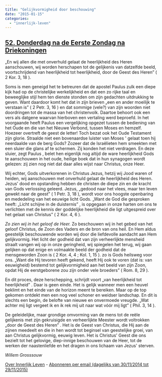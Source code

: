 ```yaml
---
title: "Gelijkvormigheid door beschouwing"
date: "2015-01-15"
categories: 
  - "innerlijk-leven"
---
```


## [52\. Donderdag na de Eerste Zondag na Driekoningen](http://ift.tt/1ydAM51)

„En wij allen die met onverhuld gelaat de heerlijkheid des Heren aanschouwen, wij worden herschapen tot de gelijkenis van datzelfde beeld, voortschrijdend van heerlijkheid tot heerlijkheid, door de Geest des Heren” ( 2 Kor. 3, 18 ).

Soms is men geneigd het te betreuren dat de apostel Paulus zulk een diepe kijk had op de christelijke werkelijkheid en dat een zo rijke taal en beweeglijke stijl hem ten dienste stonden om zijn gedachten uitdrukking te geven. Want daardoor komt het dat in zijn brieven „een en ander moeilijk te verstaan is” ( 2 Petr. 3, 16 ) en dat sommige (vele?) van zijn woorden niet doordringen tot de massa van het christenvolk. Daartoe behoort ook een vers als datgene waarvan hierboven een vertaling werd beproefd. In het voorgaande heeft Paulus een vergelijking opgezet tussen de bediening van het Oude en die van het Nieuwe Verbond, tussen Moses en hemzelf. Hoezeer overtreft de geest de letter! Toch bezat ook het Oude Testament zijn glorie. Straalde niet een bovenaardse luister van Moses ' gelaat toen hij neerdaalde van de berg Gods? Zozeer dat de Israëlieten hem smeekten met een sluier die glans af te schermen. Zij konden het niet verdragen. En deze sluier, zegt Paulus , belet hen eigenlijk nog altijd de ware heerlijkheid Gods te aanschouwen in het oude, heilige boek dat in hun synagogen wordt gelezen: zij zien nog niet dat daar alles wijst naar Christus, onze Heer.

Wij echter, Gods uitverkorenen in Christus Jezus, hetzij wij Jood waren of heiden, wij aanschouwen met onverhuld gelaat de heerlijkheid des Heren. Jezus' dood en opstanding hebben de christen de diepe zin en de kracht van Gods verlossing geleerd. Jezus, „gedood naar het vlees, maar ten leven gewekt naar de geest” ( 1 Petr. 3, 18 ), wordt voor ons hoogste openbaring en mededeling van het eeuwige licht Gods. „Want de God die gesproken heeft: „Licht schijne in de duisternis” , is opgegaan in onze harten om ons te verlichten met de kennis der goddelijke heerlijkheid die ligt uitgespreid over het gelaat van Christus” ( 2 Kor. 4, 6 ).

_Zo zien wij in het geloof de Heer._ Zo beschouwen wij in het gebed van het geloof Christus, de Zoon des Vaders en de bron van ons heil. En Hem aldus geestelijk beschouwende worden wij door die liefdevolle aandacht aan Hem gelijkvormig. Het licht der godheid dat van zijn verheerlijkte mensheid straalt vangen wij op in onze geringheid, wij spiegelen het terug, wij gaan gelijken op dat enige en volmaakte beeld der godheid dat de mensgeworden Zoon is ( 2 Kor. 4, 4 ; Kol. 1, 15 ). zo is Gods heilsweg voor ons. „Want die Hij tevoren heeft gekend, heeft Hij ook te voren (dat is: van eeuwigheid) bestemd tot gelijkvormigheid aan het beeld van zijn Zoon, opdat Hij de eerstgeborene zou zijn onder vele broeders” ( Rom. 8, 29 ).

En dit proces, deze herschepping, schrijdt voort „van heerlijkheid tot heerlijkheid” . Daar is geen einde. Het is gelijk wanneer men een heuvel beklimt en het einde van de horizon meent te bereiken. Maar op de top gekomen ontdekt men een nog veel schoner en weidser landschap. En dit is slechts een begin, de belofte van nieuwe en onvermoede vreugde. „Wat achter mij ligt vergeet ik en ik rek mij uit naar wat vóór mij ligt” ( Phil. 3, 14 ).

De geleidelijke, maar grondige omvorming van de mens tot de reële gelijkenis met zijn gekruisigde en verheerlijkte Meester wordt voltrokken „door de Geest des Heren” . Het is de Geest van Christus, die Hij aan de zijnen meedeelt en die in hen wordt tot beginsel van geestelijke groei, van aan Christus gelijkvormig, eeuwig leven. Het is Christus' Geest die ons bezielt tot het gelovige, diep-innige beschouwen van de Heer, tot de werken der naastenliefde en het dragen in ons lichaam van Jezus' sterven.

_Willem Grosssouw_

[Over Innerlijk Leven](http://ift.tt/1y6X5mY) - [Abonneren per email (dagelijks van 30/11/2014 tot 29/11/2015)](http://eepurl.com/9P3DT)
